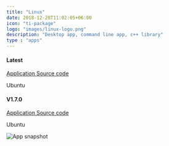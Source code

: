 ```yaml
---
title: "Linux"
date: 2018-12-28T11:02:05+06:00
icon: "ti-package"
logo: "images/linux-logo.png"
description: "Desktop app, command line app, c++ library"
type : "apps"
---
```



<div class="row" >
    <div class="card border-danger mb-3 text-center col-lg-5 col-sm-6 mb-4 " style="min-width: 20%; margin-right:2%" >
        <h4 class="card-header text-center shadow">Latest</h4>
        <a href="https://github.com/zguoch/saltwatereos/releases/download/V1.7.3/swEOS_ubuntu_V1.7.3.zip">
            Application
        </a>
        <a href="https://github.com/zguoch/saltwatereos/archive/V1.7.3.zip">
            Source code
        </a>
        <p class="mb-0">Ubuntu</p>
    </div>
    <div class="card border-warning mb-3 text-center col-lg-5 col-sm-6 mb-4" style="min-width: 20%">
        <h4 class="card-header text-center shadow">V1.7.0</h4>
        <a href="https://github.com/zguoch/saltwatereos/releases/download/V1.7.0/swEOS_ubuntu_V1.7.0.zip">
            Application
        </a>
        <a href="https://github.com/zguoch/saltwatereos/archive/V1.7.0.zip">
            Source code
        </a>
        <p class="mb-0">Ubuntu</p>
    </div>
</div>

![App snapshot](../images/sweos_linux_en.png)